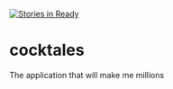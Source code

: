 [![Stories in Ready](https://badge.waffle.io/joesweeny/cocktales.io.png?label=ready&title=Ready)](https://waffle.io/joesweeny/cocktales.io)
# cocktales

The application that will make me millions
